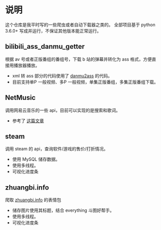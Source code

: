 # 说明

这个仓库是我平时写的一些爬虫或者自动下载器之类的。
全部项目基于 python 3.6.0+ 写成并运行，不保证其他版本能正常运行。

## bilibili_ass_danmu_getter

根据 av 号或者正版番组的番组号，下载 b 站的弹幕并转化为 ass 格式，方便直接用播放器播放。

+ xml 转 ass 部分的代码使用了 [danmu2ass](https://danmu2ass.codeplex.com/) 的代码。
+ 目前支持单P 一般视频、多P 一般视频，单集正版番组，多集正版番组下载。

## NetMusic

调用网易云音乐的一些 api，目前可以实现的是搜索和歌词。

+ 参考了 [这篇文章](http://moonlib.com/606.html)

## steam

调用 steam 的 api，查询软件/游戏的售价/打折情况。

+ 使用 MySQL 储存数据。
+ 使用多线程。
+ 可视化进度条

## zhuangbi.info

爬取 [zhuangbi.info](https://www.zhuangbi.info/) 的表情包

+ 储存图片使用其标题，结合 everything 斗图好帮手。
+ 使用多线程。
+ 可视化进度条
